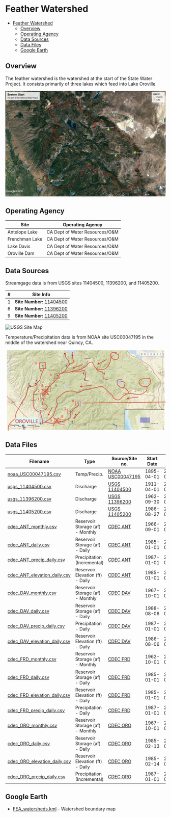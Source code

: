 # Feather Watershed

- [Feather Watershed](#feather-watershed)
    - [Overview](#overview)
    - [Operating Agency](#operating-agency)
    - [Data Sources](#data-sources)
    - [Data Files](#data-files)
    - [Google Earth](#google-earth)

## Overview

The feather watershed is the watershed at the start of the State Water Project. It consists primarily of three lakes which feed into Lake Oroville.

![Feather Watershed Map](images/feather_watershed_boundary.jpg)

## Operating Agency

| Site           | Operating Agency               |
| -------------- | ------------------------------ |
| Antelope Lake  | CA Dept of Water Resources/O&M |
| Frenchman Lake | CA Dept of Water Resources/O&M |
| Lake Davis     | CA Dept of Water Resources/O&M |
| Oroville Dam   | CA Dept of Water Resources/O&M |

## Data Sources

Streamgage data is from USGS sites 11404500, 11396200, and 11405200.

| #   | Site Info                                                                                                |
| --- | -------------------------------------------------------------------------------------------------------- |
| 1   | **Site Number:** [11404500](https://waterdata.usgs.gov/nwis/inventory?agency_code=USGS&site_no=11404500) |
| 6   | **Site Number:** [11396200](https://waterdata.usgs.gov/nwis/inventory?agency_code=USGS&site_no=11396200) |
| 9   | **Site Number:** [11405200](https://waterdata.usgs.gov/nwis/inventory?agency_code=USGS&site_no=11405200) |

![USGS Site Map](images/feather_usgs_map.png)

Temperature/Precipitation data is from NOAA site USC00047195 in the middle of the watershed near Quincy, CA.

![NOAA Site Map](images/feather_noaa_map.png)

## Data Files

| Filename                                                     | Type                             | Source/Site no.                                                                                        | Start Date | End Date   |
| ------------------------------------------------------------ | -------------------------------- | ------------------------------------------------------------------------------------------------------ | ---------- | ---------- |
| [noaa_USC00047195.csv](noaa_USC00047195.csv)                 | Temp/Precip.                     | [NOAA USC00047195](https://www.ncdc.noaa.gov/cdo-web/datasets/GHCND/stations/GHCND:USC00047195/detail) | 1895-04-01 | 2018-07-23 |
| [usgs_11404500.csv](usgs_11404500.csv)                       | Discharge                        | [USGS 11404500](https://waterdata.usgs.gov/nwis/inventory?agency_code=USGS&site_no=11404500)           | 1911-04-01 | 2017-09-30 |
| [usgs_11396200.csv](usgs_11396200.csv)                       | Discharge                        | [USGS 11396200](https://waterdata.usgs.gov/nwis/inventory?agency_code=USGS&site_no=11396200)           | 1962-09-30 | 2017-09-30 |
| [usgs_11405200.csv](usgs_11405200.csv)                       | Discharge                        | [USGS 11405200](https://waterdata.usgs.gov/nwis/inventory?agency_code=USGS&site_no=11405200)           | 1986-08-27 | 2017-09-30 |
| [cdec_ANT_monthly.csv](cdec_ANT_monthly.csv)                 | Reservoir Storage (af) - Monthly | [CDEC ANT](http://cdec.water.ca.gov/dynamicapp/staMeta?station_id=ANT)                                 | 1966-09-01 | 2018-07-01 |
| [cdec_ANT_daily.csv](cdec_ANT_daily.csv)                     | Reservoir Storage (af) - Daily   | [CDEC ANT](http://cdec.water.ca.gov/dynamicapp/staMeta?station_id=ANT)                                 | 1985-01-01 | 2018-07-28 |
| [cdec_ANT_precip_daily.csv](cdec_ANT_precip_daily.csv)       | Precipitation (Incremental)      | [CDEC ANT](http://cdec.water.ca.gov/dynamicapp/staMeta?station_id=ANT)                                 | 1987-01-01 | 2018-07-28 |
| [cdec_ANT_elevation_daily.csv](cdec_ANT_elevation_daily.csv) | Reservoir Elevation (ft) - Daily | [CDEC ANT](http://cdec.water.ca.gov/dynamicapp/staMeta?station_id=ANT)                                 | 1985-01-01 | 2018-07-28 |
| [cdec_DAV_monthly.csv](cdec_DAV_monthly.csv)                 | Reservoir Storage (af) - Monthly | [CDEC DAV](http://cdec.water.ca.gov/dynamicapp/staMeta?station_id=DAV)                                 | 1967-10-01 | 2018-07-01 |
| [cdec_DAV_daily.csv](cdec_DAV_daily.csv)                     | Reservoir Storage (af) - Daily   | [CDEC DAV](http://cdec.water.ca.gov/dynamicapp/staMeta?station_id=DAV)                                 | 1988-08-06 | 2018-07-28 |
| [cdec_DAV_precip_daily.csv](cdec_DAV_precip_daily.csv)       | Precipitation - Daily            | [CDEC DAV](http://cdec.water.ca.gov/dynamicapp/staMeta?station_id=DAV)                                 | 1987-01-01 | 2018-07-28 |
| [cdec_DAV_elevation_daily.csv](cdec_DAV_elevation_daily.csv) | Reservoir Elevation (ft) - Daily | [CDEC DAV](http://cdec.water.ca.gov/dynamicapp/staMeta?station_id=DAV)                                 | 1986-08-06 | 2018-07-28 |
| [cdec_FRD_monthly.csv](cdec_FRD_monthly.csv)                 | Reservoir Storage (af) - Monthly | [CDEC FRD](http://cdec.water.ca.gov/dynamicapp/staMeta?station_id=FRD)                                 | 1962-10-01 | 2018-07-01 |
| [cdec_FRD_daily.csv](cdec_FRD_daily.csv)                     | Reservoir Storage (af) - Daily   | [CDEC FRD](http://cdec.water.ca.gov/dynamicapp/staMeta?station_id=FRD)                                 | 1985-01-01 | 2018-07-28 |
| [cdec_FRD_elevation_daily.csv](cdec_FRD_elevation_daily.csv) | Reservoir Elevation (ft) - Daily | [CDEC FRD](http://cdec.water.ca.gov/dynamicapp/staMeta?station_id=FRD)                                 | 1985-01-01 | 2018-07-28 |
| [cdec_FRD_precip_daily.csv](cdec_FRD_precip_daily.csv)       | Precipitation - Daily            | [CDEC FRD](http://cdec.water.ca.gov/dynamicapp/staMeta?station_id=FRD)                                 | 1987-01-01 | 2018-07-28 |
| [cdec_ORO_monthly.csv](cdec_ORO_monthly.csv)                 | Reservoir Storage (af) - Monthly | [CDEC ORO](http://cdec.water.ca.gov/dynamicapp/staMeta?station_id=ORO)                                 | 1967-10-01 | 2018-07-01 |
| [cdec_ORO_daily.csv](cdec_ORO_daily.csv)                     | Reservoir Storage (af) - Daily   | [CDEC ORO](http://cdec.water.ca.gov/dynamicapp/staMeta?station_id=ORO)                                 | 1985-02-13 | 2018-07-28 |
| [cdec_ORO_elevation_daily.csv](cdec_ORO_elevation_daily.csv) | Reservoir Elevation (ft) - Daily | [CDEC ORO](http://cdec.water.ca.gov/dynamicapp/staMeta?station_id=ORO)                                 | 1985-02-14 | 2018-07-28 |
| [cdec_ORO_precip_daily.csv](cdec_ORO_precip_daily.csv)       | Precipitation (Incremental)      | [CDEC ORO](http://cdec.water.ca.gov/dynamicapp/staMeta?station_id=ORO)                                 | 1987-01-01 | 2018-07-28 |

## Google Earth

- [FEA_watersheds.kml](http://hydra.ucdavis.edu/node/35) - Watershed boundary map

